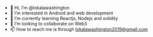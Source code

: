 - 👋 Hi, I’m @lokalawashington
- 👀 I’m interested in Android and web development
- 🌱 I’m currently learning Reactjs, Nodejs and solidity
- 💞️ I’m looking to collaborate on Web3
- 📫 How to reach me is through lokalawashington2019@gmail.com

<!---
lokalawashington/lokalawashington is a ✨ special ✨ repository because its `README.md` (this file) appears on your GitHub profile.
You can click the Preview link to take a look at your changes.
--->
